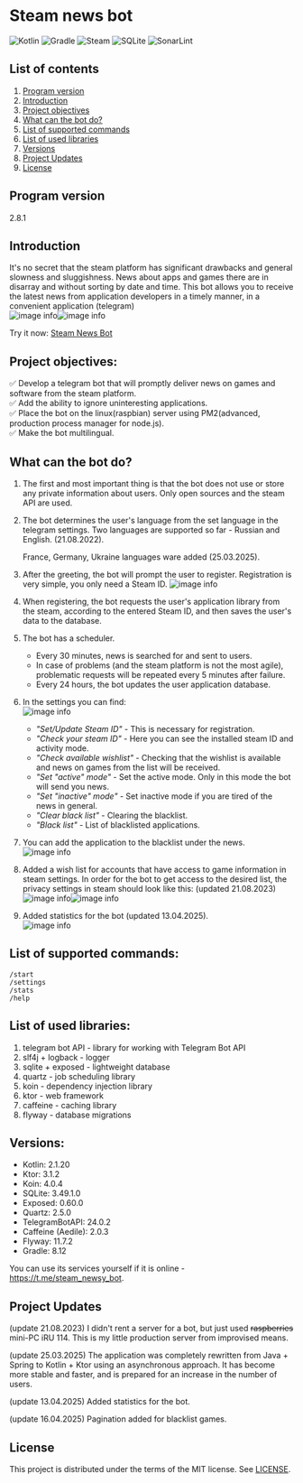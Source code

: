 # Steam news bot

![Kotlin](https://img.shields.io/badge/kotlin-%237F52FF.svg?style=for-the-badge&logo=kotlin&logoColor=white)
![Gradle](https://img.shields.io/badge/Gradle-02303A.svg?style=for-the-badge&logo=Gradle&logoColor=white)
![Steam](https://img.shields.io/badge/steam-%23000000.svg?style=for-the-badge&logo=steam&logoColor=white)
![SQLite](https://img.shields.io/badge/sqlite-%2307405e.svg?style=for-the-badge&logo=sqlite&logoColor=white)
![SonarLint](https://img.shields.io/badge/SonarLint-CB2029?style=for-the-badge&logo=sonarlint&logoColor=white)</br>

## List of contents

1. [Program version](#program-version)
2. [Introduction](#introduction)
3. [Project objectives](#program-version)
4. [What can the bot do?](#what-can-the-bot-do)
5. [List of supported commands](#list-of-supported-commands)
6. [List of used libraries](#list-of-used-libraries)
7. [Versions](#versions)
8. [Project Updates](#project-updates)
9. [License](#license)

## Program version

2.8.1

## Introduction

It's no secret that the steam platform has significant drawbacks and general slowness and
sluggishness. News about apps
and games there are in disarray and without sorting by date and time. This bot allows you to receive
the latest news
from application developers in a timely manner, in a convenient application (telegram)<br/>
![image info](images/image01.jpg)![image info](images/image00.jpg)

Try it now: [Steam News Bot](https://t.me/steam_newsy_bot)

## Project objectives:

✅ Develop a telegram bot that will promptly deliver news on games and software from the steam
platform.<br/>
✅ Add the ability to ignore uninteresting applications.<br/>
✅ Place the bot on the linux(raspbian) server using PM2(advanced, production process manager for
node.js).<br/>
✅ Make the bot multilingual.<br/>

## What can the bot do?

1. The first and most important thing is that the bot does not use or store any private information
   about users. Only
   open sources and the steam API are used.
2. The bot determines the user's language from the set language in the telegram settings. Two
   languages are supported so far - Russian and English. (21.08.2022).

   France, Germany, Ukraine languages ware added (25.03.2025).
3. After the greeting, the bot will prompt the user to register. Registration is very simple, you
   only need a Steam ID.
   ![image info](images/image03.jpg)
4. When registering, the bot requests the user's application library from the steam, according to
   the entered Steam ID,
   and then saves the user's data to the database.
5. The bot has a scheduler.
    - Every 30 minutes, news is searched for and sent to users.
    - In case of problems (and the steam platform is not the
      most agile), problematic requests will be repeated every 5 minutes after failure.
    - Every 24 hours, the bot updates the user application database.
6. In the settings you can find:<br/>
   ![image info](images/image02.jpg)
    - _"Set/Update Steam ID"_ - This is necessary for registration.
    - _"Check your steam ID"_ - Here you can see the installed steam ID and activity mode.
    - _"Check available wishlist"_ - Checking that the wishlist is available and news on games from
      the list will be received.
    - _"Set \"active\" mode"_ - Set the active mode. Only in this mode the bot will send you news.
    - _"Set \"inactive\" mode"_ - Set inactive mode if you are tired of the news in general.
    - _"Clear black list"_ - Clearing the blacklist.
    - _"Black list"_ - List of blacklisted applications.
7. You can add the application to the blacklist under the news.<br/>
   ![image info](images/image04.jpg)
8. Added a wish list for accounts that have access to game information in steam settings. In order
   for the bot to get access to the desired list, the privacy settings in steam should look like
   this: (updated 21.08.2023)<br/>
   ![image info](images/image06.jpg)![image info](images/image07.jpg)
9. Added statistics for the bot (updated 13.04.2025).<br/>
   ![image info](images/image08.jpg)

## List of supported commands:

    /start
    /settings
    /stats
    /help

## List of used libraries:

1. telegram bot API - library for working with Telegram Bot API
2. slf4j + logback - logger
3. sqlite + exposed - lightweight database
4. quartz - job scheduling library
5. koin - dependency injection library
6. ktor - web framework
7. caffeine - caching library
8. flyway - database migrations

## Versions:

- Kotlin: 2.1.20</br>
- Ktor: 3.1.2</br>
- Koin: 4.0.4</br>
- SQLite: 3.49.1.0</br>
- Exposed: 0.60.0</br>
- Quartz: 2.5.0</br>
- TelegramBotAPI: 24.0.2</br>
- Caffeine (Aedile): 2.0.3</br>
- Flyway: 11.7.2</br>
- Gradle: 8.12</br>

You can use its services yourself if it is online - https://t.me/steam_newsy_bot.

## Project Updates

(update 21.08.2023)
I didn't rent a server for a bot, but just used ~~raspberries~~ mini-PC iRU 114. This is my little
production server
from improvised means.

(update 25.03.2025)
The application was completely rewritten from Java + Spring to Kotlin + Ktor using an asynchronous
approach.
It has become more stable and faster, and is prepared for an increase in the number of users.

(update 13.04.2025)
Added statistics for the bot.

(update 16.04.2025)
Pagination added for blacklist games.

## License

This project is distributed under the terms of the MIT license. See [LICENSE](LICENSE).